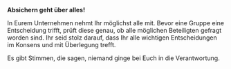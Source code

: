 **Absichern geht über alles!**

In Eurem Unternehmen nehmt Ihr möglichst alle mit. Bevor eine Gruppe eine Entscheidung trifft, prüft diese genau, ob alle möglichen Beteiligten gefragt worden sind. Ihr seid stolz darauf, dass Ihr alle wichtigen Entscheidungen im Konsens und mit Überlegung trefft.

Es gibt Stimmen, die sagen, niemand ginge bei Euch in die Verantwortung.
